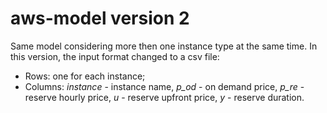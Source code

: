 # aws-model version 2
Same model considering more then one instance type at the same time.
In this version, the input format changed to a csv file:
- Rows: one for each instance;
- Columns: *instance* - instance name, *p_od* - on demand price, *p_re* - reserve hourly price, *u* - reserve upfront price, *y* - reserve duration.